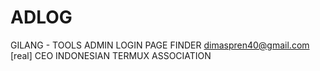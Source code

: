 # ADLOG
GILANG - TOOLS ADMIN LOGIN PAGE FINDER
dimaspren40@gmail.com [real]
CEO INDONESIAN TERMUX ASSOCIATION

